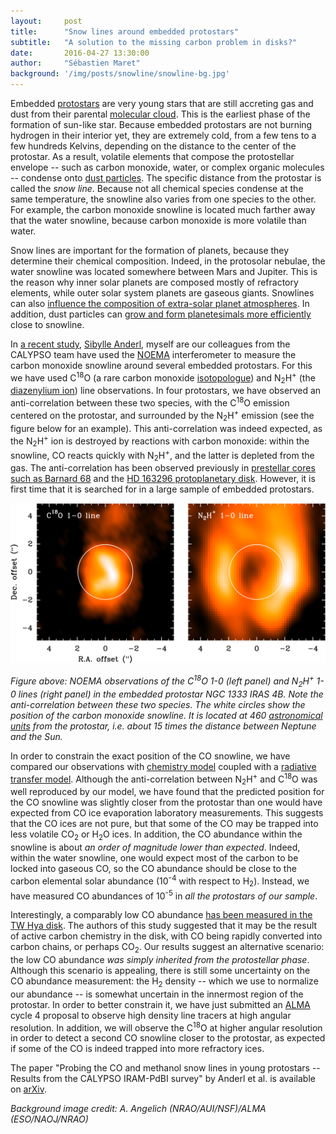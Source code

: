 ```yaml
---
layout:     post
title:      "Snow lines around embedded protostars" 
subtitle:   "A solution to the missing carbon problem in disks?"
date:       2016-04-27 13:30:00
author:     "Sébastien Maret"
background: '/img/posts/snowline/snowline-bg.jpg'
---
```


Embedded [protostars](https://en.wikipedia.org/wiki/Protostar) are
very young stars that are still accreting gas and dust from their
parental [molecular
cloud](https://en.wikipedia.org/wiki/Molecular_cloud). This is the
earliest phase of the formation of sun-like star. Because embedded
protostars are not burning hydrogen in their interior yet, they are
extremely cold, from a few tens to a few hundreds Kelvins, depending
on the distance to the center of the protostar. As a result, volatile
elements that compose the protostellar envelope -- such as carbon
monoxide, water, or complex organic molecules -- condense onto [dust
particles](https://en.wikipedia.org/wiki/Cosmic_dust). The specific
distance from the protostar is called the *snow line*. Because not all
chemical species condense at the same temperature, the snowline also
varies from one species to the other. For example, the carbon monoxide
snowline is located much farther away that the water snowline, because
carbon monoxide is more volatile than water.

Snow lines are important for the formation of planets, because they
determine their chemical composition. Indeed, in the protosolar
nebulae, the water snowline was located somewhere between Mars and
Jupiter. This is the reason why inner solar planets are composed
mostly of refractory elements, while outer solar system planets are
gaseous giants. Snowlines can also [influence the composition of
extra-solar planet
atmospheres](http://doi.org/10.1088/2041-8205/743/1/L16). In addition,
dust particles can [grow and form planetesimals more
efficiently](http://dx.doi.org/10.1051/0004-6361/201220536) close to
snowline.

In [a recent study](http://arxiv.org/abs/1604.05121), [Sibylle
Anderl](http://sibylleanderl.net), myself are our colleagues from the
CALYPSO team have used the
[NOEMA](http://iram-institute.org/EN/noema-project.php) interferometer
to measure the carbon monoxide snowline around several embedded
protostars. For this we have used C<sup>18</sup>O (a rare carbon
monoxide [isotopologue](http://en.wikipedia.org/wiki/Isotopologue))
and N<sub>2</sub>H<sup>+</sup> (the [diazenylium
ion](http://en.wikipedia.org/wiki/Diazenylium)) line observations. In
four protostars, we have observed an anti-correlation between these
two species, with the C<sup>18</sup>O emission centered on the
protostar, and surrounded by the N<sub>2</sub>H<sup>+</sup> emission
(see the figure below for an example). This anti-correlation was
indeed expected, as the N<sub>2</sub>H<sup>+</sup> ion is destroyed by
reactions with carbon monoxide: within the snowline, CO reacts quickly
with N<sub>2</sub>H<sup>+</sup>, and the latter is depleted from the
gas. The anti-correlation has been observed previously in [prestellar
cores such as Barnard
68](http://www.nature.com/nature/journal/v442/n7101/abs/nature04919.html)
and the [HD 163296 protoplanetary
disk](http://doi.org/10.1088/0004-637X/813/2/128). However, it is
first time that it is searched for in a large sample of embedded
protostars.

![CO snowline in NGC 1333 IRAS 4B](/img/posts/snowline/snowline-iras4b.svg)

*Figure above: NOEMA observations of the C<sup>18</sup>O 1-0 (left
panel) and N<sub>2</sub>H<sup>+</sup> 1-0 lines (right panel) in the
embedded protostar NGC 1333 IRAS 4B. Note the anti-correlation between
these two species. The white circles show the position of the carbon
monoxide snowline. It is located at 460 [astronomical
units](https://en.wikipedia.org/wiki/Astronomical_unit) from the
protostar, i.e. about 15 times the distance between Neptune and the
Sun.*

In order to constrain the exact position of the CO snowline, we have
compared our observations with [chemistry
model](http://github.com/smaret/astrochem) coupled with a [radiative
transfer
model](http://personal.sron.nl/~vdtak/ratran/frames.html). Although
the anti-correlation between N<sub>2</sub>H<sup>+</sup> and
C<sup>18</sup>O was well reproduced by our model, we have found that
the predicted position for the CO snowline was slightly closer from
the protostar than one would have expected from CO ice evaporation
laboratory measurements. This suggests that the CO ices are not pure,
but that some of the CO may be trapped into less volatile
CO<sub>2</sub> or H<sub>2</sub>O ices. In addition, the CO abundance
within the snowline is about *an order of magnitude lower than
expected*. Indeed, within the water snowline, one would expect most of
the carbon to be locked into gaseous CO, so the CO abundance should be
close to the carbon elemental solar abundance (10<sup>-4</sup> with
respect to H<sub>2</sub>). Instead, we have measured CO abundances of
10<sup>-5</sup> in *all the protostars of our sample*.

Interestingly, a comparably low CO abundance [has been measured in the
TW Hya disk](http://doi.org/10.1088/2041-8205/776/2/L38). The authors
of this study suggested that it may be the result of active carbon
chemistry in the disk, with CO being rapidly converted into carbon
chains, or perhaps CO<sub>2</sub>. Our results suggest an alternative
scenario: the low CO abundance *was simply inherited from the
protostellar phase*. Although this scenario is appealing, there is
still some uncertainty on the CO abundance measurement: the
H<sub>2</sub> density -- which we use to normalize our abundance -- is
somewhat uncertain in the innermost region of the protostar. In order
to better constrain it, we have just submitted an
[ALMA](http://www.almaobservatory.org) cycle 4 proposal to observe
high density line tracers at high angular resolution. In addition, we
will observe the C<sup>18</sup>O at higher angular resolution in order
to detect a second CO snowline closer to the protostar, as expected if
some of the CO is indeed trapped into more refractory ices.

The paper "Probing the CO and methanol snow lines in young protostars
-- Results from the CALYPSO IRAM-PdBI survey" by Anderl et al. is
available on [arXiv](http://arxiv.org/abs/1604.05121).

*Background image credit: A. Angelich (NRAO/AUI/NSF)/ALMA (ESO/NAOJ/NRAO)*
